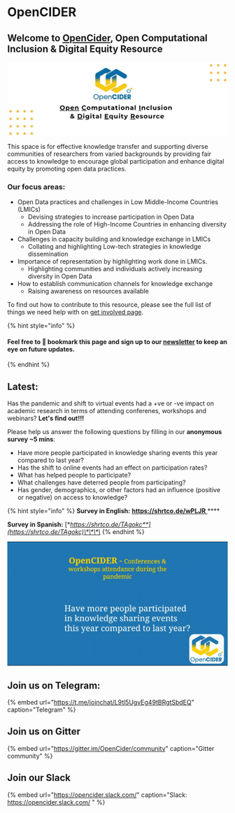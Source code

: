 # OpenCIDER

## Welcome to [OpenCider](https://twitter.com/OpenCIDER), Open Computational Inclusion & Digital Equity Resource <a id="welcome-to-opencider-open-computational-inclusion-and-digital-equity-resource"></a>

![](.gitbook/assets/opencider_twitter.jpg)

This space is for effective knowledge transfer and supporting diverse communities of researchers from varied backgrounds by providing fair access to knowledge to encourage global participation and enhance digital equity by promoting open data practices.

### Our focus areas:

* Open Data practices and challenges in Low Middle-Income Countries \(LMICs\) 
  * Devising strategies to increase participation in Open Data 
  * Addressing the role of High-Income Countries in enhancing diversity in Open Data
* Challenges in capacity building and knowledge exchange in LMICs 
  * Collating and highlighting Low-tech strategies in knowledge dissemination
* Importance of representation by highlighting work done in LMICs.
  *  Highlighting communities and individuals actively increasing diversity in Open Data
* How to establish communication channels for knowledge exchange 
  *  Raising awareness on resources available 

To find out how to contribute to this resource, please see the full list of things we need help with on [get involved page](https://selgebali.gitbook.io/opencider/contact-us/get-involved).

{% hint style="info" %}
#### Feel free to 📌 bookmark this page and sign up to our [newsletter](https://landing.mailerlite.com/webforms/landing/b5q3a7) to keep an eye on future updates.
{% endhint %}



## Latest:

Has the pandemic and shift to virtual events had a +ve or -ve impact on academic research in terms of attending conferenes, workshops and webinars? **Let's find out!!!** 

Please help us answer the following questions by filling in our **anonymous survey ~5 mins**: 

* Have more people participated in knowledge sharing events this year compared to last year? 
* Has the shift to online events had an effect on participation rates?
* What has helped people to participate?
* What challenges have deterred people from participating?
* Has gender, demographics, or other factors had an influence \(positive or negative\) on access to knowledge?

{% hint style="info" %}
**Survey in English:** [ **https://shrtco.de/wPLJR** ](%20https://shrtco.de/wPLJR%20)\*\*\*\*

**Survey in Spanish:** [**https://shrtco.de/TAgokc**](https://shrtco.de/TAgokc)\*\*\*\*
{% endhint %}

![](.gitbook/assets/conference_attendance.2020-10-23-14_09_22%20%281%29.gif)



## Join us on Telegram:

{% embed url="https://t.me/joinchat/L9tl5UgvEg49tBRgtSbdEQ" caption="Telegram" %}

## Join us on Gitter

{% embed url="https://gitter.im/OpenCider/community" caption="Gitter community" %}

## Join our Slack

{% embed url="https://opencider.slack.com/" caption="Slack: https://opencider.slack.com/ " %}





